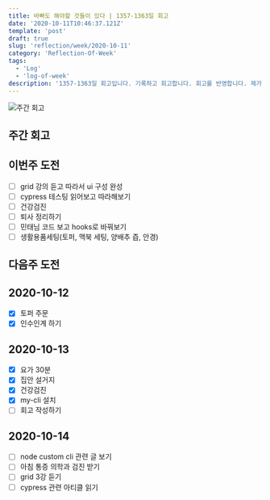 ```yaml
---
title: 바빠도 해야할 것들이 있다 | 1357-1363일 회고
date: '2020-10-11T10:46:37.121Z'
template: 'post'
draft: true
slug: 'reflection/week/2020-10-11'
category: 'Reflection-Of-Week'
tags:
  - 'Log'
  - 'log-of-week'
description: '1357-1363일 회고입니다. 기록하고 회고합니다. 회고를 반영합니다. 제가 자라는 방식입니다.'
---
```

![주간 회고](https://imgur.com/PwMHNaY.png)



## 주간 회고 


## 이번주 도전
- [ ] grid 강의 듣고 따라서 ui 구성 완성 
- [ ] cypress 테스팅 읽어보고 따라해보기
- [ ] 건강검진
- [ ] 퇴사 정리하기 
- [ ] 민태님 코드 보고 hooks로 바꿔보기
- [ ] 생활용품세팅(토퍼, 맥북 세팅, 양배추 즙, 안경)

## 다음주 도전



## 2020-10-12
- [x] 토퍼 주문 
- [x] 인수인계 하기

## 2020-10-13
- [x] 요가 30분 
- [x] 집안 설거지 
- [x] 건강검진 
- [x] my-cli 설치 
- [ ] 회고 작성하기
## 2020-10-14
- [ ] node custom cli 관련 글 보기
- [ ] 아침 통증 의학과 검진 받기 
- [ ] grid 3강 듣기 
- [ ] cypress 관련 아티클 읽기